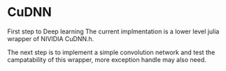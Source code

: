 # CuDNN
First step to Deep learning
The current implmentation is a lower level julia wrapper of NIVIDIA CuDNN.h. 

The next step is to implement a simple convolution network and test the campatability of this wrapper, more exception handle may also need.
